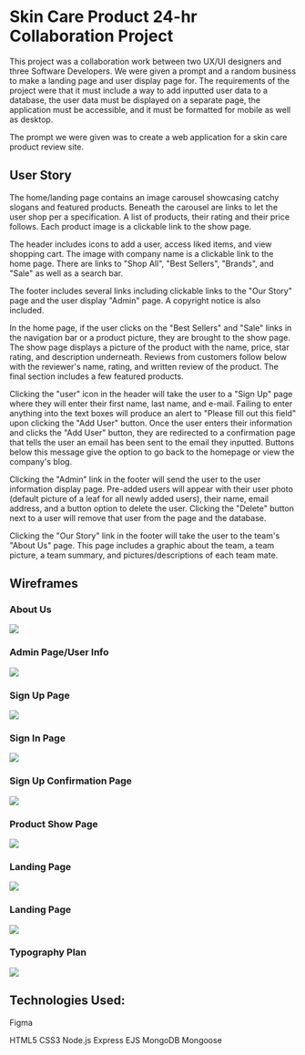 # Skin Care Product 24-hr Collaboration Project

This project was a collaboration work between two UX/UI designers and three Software Developers. We were given a prompt and a random business to make a landing page and user display page for. The requirements of the project were that it must include a way to add inputted user data to a database, the user data must be displayed on a separate page, the application must be accessible, and it must be formatted for mobile as well as desktop.

The prompt we were given was to create a web application for a skin care product review site.


## User Story

The home/landing page contains an image carousel showcasing catchy slogans and featured products. Beneath the carousel are links to let the user shop per a specification. A list of products, their rating and their price follows. Each product image is a clickable link to the show page.

The header includes icons to add a user, access liked items, and view shopping cart. The image with company name is a clickable link to the home page. There are links to "Shop All", "Best Sellers", "Brands", and "Sale" as well as a search bar.

The footer includes several links including clickable links to the "Our Story" page and the user display "Admin" page. A copyright notice is also included.

In the home page, if the user clicks on the "Best Sellers" and "Sale" links in the navigation bar or a product picture, they are brought to the show page. The show page displays a picture of the product with the name, price, star rating, and description underneath. Reviews from customers follow below with the reviewer's name, rating, and written review of the product. The final section includes a few featured products.

Clicking the "user" icon in the header will take the user to a "Sign Up" page where they will enter their first name, last name, and e-mail. Failing to enter anything into the text boxes will produce an alert to "Please fill out this field" upon clicking the "Add User" button. Once the user enters their information and clicks the "Add User" button, they are redirected to a confirmation page that tells the user an email has been sent to the email they inputted. Buttons below this message give the option to go back to the homepage or view the company's blog.

Clicking the "Admin" link in the footer will send the user to the user information display page. Pre-added users will appear with their user photo (default picture of a leaf for all newly added users), their name, email address, and a button option to delete the user. Clicking the "Delete" button next to a user will remove that user from the page and the database.

Clicking the "Our Story" link in the footer will take the user to the team's "About Us" page. This page includes a graphic about the team, a team picture, a team summary, and pictures/descriptions of each team mate.

## Wireframes

### About Us
![](public/images/SS1.png)

### Admin Page/User Info
![](public/images/SS2.png)

### Sign Up Page
![](public/images/SS3.png)

### Sign In Page
![](public/images/SS4.png)

### Sign Up Confirmation Page
![](public/images/SS5.png)

### Product Show Page
![](public/images/SS6.png)

### Landing Page
![](public/images/SS7.png)

### Landing Page
![](public/images/SS8.png)

### Typography Plan
![](public/images/SS9.png)

## Technologies Used:

Figma

HTML5
CSS3
Node.js
Express
EJS
MongoDB
Mongoose
